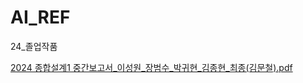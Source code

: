 # AI_REF
24_졸업작품

[2024 종합설계1 중간보고서_이성원_장범수_박귀현_김종현_최종(김문철).pdf](https://github.com/user-attachments/files/16372586/2024.1._._._._._.pdf)

